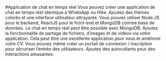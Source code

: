 #Application de chat en temps réel
Vous pouvez créer une application de chat en temps réel identique à WhatsApp ou Hike. Ajoutez des thèmes colorés et une interface utilisateur attrayante. Vous pouvez utiliser Node.JS pour le backend, ReactJS pour le front-end et MongoDB comme base de données. Le chat en temps réel peut être possible avec MongoDB. Ajoutez la fonctionnalité de partage de fichiers, d’images et de vidéos via votre application.
Cela peut être une excellente application pour vous et améliorer votre CV. Vous pouvez même créer un portail de connexion / inscription pour sécuriser l’entrée des utilisateurs. Ajoutez des autocollants pour des interactions amusantes. 
